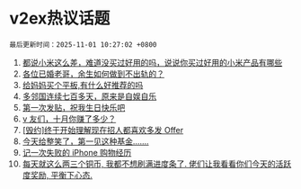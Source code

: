 # v2ex热议话题

`最后更新时间：2025-11-01 10:27:02 +0800`

1. [都说小米这么差，难道没买过好用的吗，说说你买过好用的小米产品有哪些](https://www.v2ex.com/t/1169725)
1. [各位已婚老哥，余生如何做到不出轨的？](https://www.v2ex.com/t/1169696)
1. [给妈妈买个平板,有什么好推荐的吗](https://www.v2ex.com/t/1169708)
1. [多邻国连续七百多天，原来是自娱自乐](https://www.v2ex.com/t/1169689)
1. [第一次发贴，祝我生日快乐吧](https://www.v2ex.com/t/1169734)
1. [v 友们，十月你赚了多少？](https://www.v2ex.com/t/1169706)
1. [[毁约]终于开始理解现在招人都喜欢多发 Offer](https://www.v2ex.com/t/1169654)
1. [今天给整笑了，第一见这种基金.......](https://www.v2ex.com/t/1169632)
1. [记一次失败的 iPhone 购物经历](https://www.v2ex.com/t/1169679)
1. [每天就这么两三个铜币, 我都不想刷满进度条了. 佬们让我看看你们今天的活跃度奖励, 平衡下心态.](https://www.v2ex.com/t/1169634)

